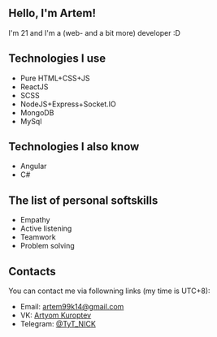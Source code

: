 ## Hello, I'm Artem!
I'm 21 and I'm a (web- and a bit more) developer :D

## Technologies I use
- Pure HTML+CSS+JS
- ReactJS
- SCSS
- NodeJS+Express+Socket.IO
- MongoDB
- MySql

## Technologies I also know
- Angular
- C#

## The list of personal softskills
- Empathy
- Active listening
- Teamwork
- Problem solving

## Contacts
You can contact me via followning links (my time is UTC+8):
- Email: [artem99k14@gmail.com](mailto:artem99k14@gmail.com)
- VK: [Artyom Kuroptev](https://vk.com/tytnoudeenick)
- Telegram: [@TyT_NICK](https://t.me/TyT_NICK)
